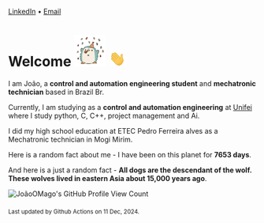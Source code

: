 [LinkedIn](https://www.linkedin.com/in/joão-pedro-gozzoli-b95641301/) &bull;
[Email](joaopedrogozzoli@gmail.com)

# Welcome <img src="happy.gif" height="64px" /> <img src="wave.gif" height="32px" />

I am João, a  **control and automation engineering student** and **mechatronic technician** based in Brazil Br.

Currently, I am studying as a **control and automation engineering** at [Unifei](https://unifei.edu.br) where I study python, C, C++, project management and Ai.

I did my high school education at ETEC Pedro Ferreira alves as a Mechatronic technician in Mogi Mirim.

Here is a random fact about me - I have been on this planet for **7653 days**.

And here is a just a random fact -  **All dogs are the descendant of the wolf. These wolves lived in eastern Asia about 15,000 years ago**.

![JoãoOMago's GitHub Profile View Count](https://komarev.com/ghpvc/?username=JoaoOMago)

<sub>Last updated by Github Actions on 11 Dec, 2024.</sub>
